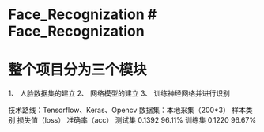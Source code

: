 # Face_Recognization  # Face_Recognization
# 整个项目分为三个模块
1、 人脸数据集的建立
2、 网络模型的建立
3、 训练神经网络并进行识别

技术路线：Tensorflow、Keras、Opencv
数据集：本地采集（200*3）
样本类别	        损失值（loss）	      准确率（acc）
测试集	        0.1392	              96.11%
训练集	        0.1220	              96.67%
